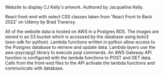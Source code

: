 Website to display CJ Kelly's artwork. Authored by Jacqueline Kelly.

React front-end with select CSS classes taken from 'React Front to Back 2022' on Udemy by Brad Traversy. 

All of the website data is hosted on AWS in a Postgres RDS. The images are stored in an S3 bucket which is accessed by the database using boto3 (aws-sdk for python). Lambda functions written in python allow access to the Postgres database to retrieve and update data. Lambda layers use the aws-psycopg2 library to execute psql commands. An AWS Gateway API function is configured with the lambda functions to POST and GET data. Calls from the front-end files to the API activate the lambda functions and communicate with database. 
